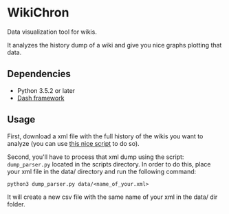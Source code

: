 # WikiChron
Data visualization tool for wikis.

It analyzes the history dump of a wiki and give you nice graphs plotting that data.

## Dependencies
* Python 3.5.2 or later
* [Dash framework](https://plot.ly/dash)

## Usage

First, download a xml file with the full history of the wikis you want to analyze (you can use [this nice script](https://github.com/Akronix/wikia_dump_downloader) to do so).

Second, you'll have to process that xml dump using the script: `dump_parser.py` located in the scripts directory.
In order to do this, place your xml file in the data/ directory and run the following command:

`python3 dump_parser.py data/<name_of_your.xml>`

It will create a new csv file with the same name of your xml in the data/ dir folder.
